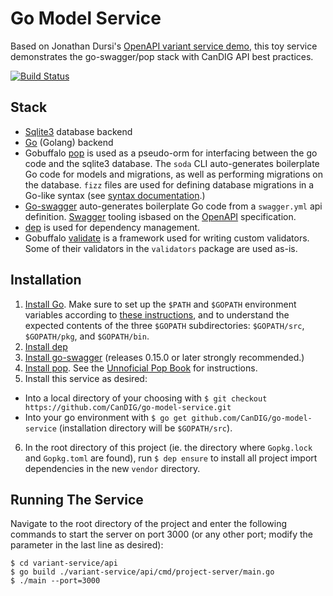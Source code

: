 # Go Model Service

Based on Jonathan Dursi's [OpenAPI variant service demo](https://github.com/CanDIG/openapi_calls_example), this toy service demonstrates the go-swagger/pop stack with CanDIG API best practices.

[![Build Status](https://travis-ci.org/CanDIG/go-model-service.svg?branch=master)](https://travis-ci.org/CanDIG/go-model-service)

## Stack

- [Sqlite3](https://www.sqlite.org/index.html) database backend
- [Go](https://golang.org/) (Golang) backend
- Gobuffalo [pop](https://github.com/gobuffalo/pop) is used as a pseudo-orm for interfacing between the go code and the sqlite3 database. The `soda` CLI auto-generates boilerplate Go code for models and migrations, as well as performing migrations on the database. `fizz` files are used for defining database migrations in a Go-like syntax (see [syntax documentation](https://github.com/markbates/pop/tree/master/fizz).)
- [Go-swagger](https://goswagger.io/) auto-generates boilerplate Go code from a `swagger.yml` api definition. [Swagger](https://swagger.io/) tooling isbased on the [OpenAPI](https://www.openapis.org/) specification.
- [dep](https://golang.github.io/dep/docs/introduction.html) is used for dependency management.
- Gobuffalo [validate](https://github.com/gobuffalo/validate) is a framework used for writing custom validators. Some of their validators in the `validators` package are used as-is.

## Installation

1. [Install Go](https://golang.org/doc/install). Make sure to set up the `$PATH` and `$GOPATH` environment variables according to [these instructions](https://www.digitalocean.com/community/tutorials/), and to understand the expected contents of the three `$GOPATH` subdirectories: `$GOPATH/src`, `$GOPATH/pkg`, and `$GOPATH/bin`.
2. [Install dep](https://golang.github.io/dep/docs/installation.html)
3. [Install go-swagger](https://goswagger.io/install.html) (releases 0.15.0 or later strongly recommended.)
4. [Install pop](https://github.com/gobuffalo/pop). See the [Unnoficial Pop Book](https://andrew-sledge.gitbooks.io/the-unofficial-pop-book/content/installation.html) for instructions.
5. Install this service as desired:
  * Into a local directory of your choosing with
  `$ git checkout https://github.com/CanDIG/go-model-service.git`
  * Into your go environment with 
  `$ go get github.com/CanDIG/go-model-service`
  (installation directory will be `$GOPATH/src`).
6. In the root directory of this project (ie. the directory where `Gopkg.lock` and `Gopkg.toml` are found), run 
`$ dep ensure`
to install all project import dependencies in the new `vendor` directory.

## Running The Service

Navigate to the root directory of the project and enter the following commands to start the server on port 3000 (or any other port; modify the parameter in the last line as desired):
```
$ cd variant-service/api
$ go build ./variant-service/api/cmd/project-server/main.go
$ ./main --port=3000
```
